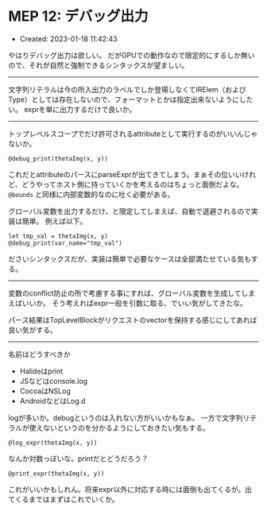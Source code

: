 # MEP 12: デバッグ出力

- Created: 2023-01-18 11:42:43

やはりデバッグ出力は欲しい。 だがGPUでの動作なので限定的にするしか無いので、それが自然と強制できるシンタックスが望ましい。

----

文字列リテラルは今の所入出力のラベルでしか登場しなくてIRElem（およびType）としては存在しないので、フォーマットとかは指定出来ないようにしたい。 exprを単に出力するだけで良いか。

----


トップレベルスコープでだけ許可されるattributeとして実行するのがいいんじゃないか。

```
@debug_print(thetaImg(x, y))
```

これだとattributeのパースにparseExprが出てきてしまう。まぁその位いいけれど、どうやってホスト側に持っていくかを考えるのはちょっと面倒だよな。 `@bounds` と同様に内部変数的なのに吐く必要がある。

グローバル変数を出力するだけ、と限定してしまえば、自動で退避されるので実装は簡単。 例えば以下。

```
let tmp_val = thetaImg(x, y)
@debug_print(var_name="tmp_val")
```

ださいシンタックスだが、実装は簡単で必要なケースは全部満たせている気もする。

----

変数のconflict防止の所で考慮する事にすれば、グローバル変数を生成してしまえばいいか。 そう考えればexpr一般を引数に取る、でいい気がしてきたな。

パース結果はTopLevelBlockがリクエストのvectorを保持する感じにしてあれば良い気がする。

----

名前はどうすべきか

-   Halideはprint
-   JSなどはconsole.log
-   CocoaはNSLog
-   AndroidなどはLog.d

logが多いか。debugというのは入れない方がいいかもなぁ。 一方で文字列リテラルが使えないというのを分かるようにしておきたい気もする。

```
@log_expr(thetaImg(x, y))
```

なんか対数っぽいな。printだとどうだろう？

```
@print_expr(thetaImg(x, y))
```

これがいいかもしれん。将来expr以外に対応する時には面倒も出てくるが。出てくるまではまずはこれでいくか。
